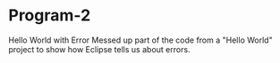 # Program-2
Hello World with Error
Messed up part of the code from a "Hello World" project to show how Eclipse tells us about errors.
